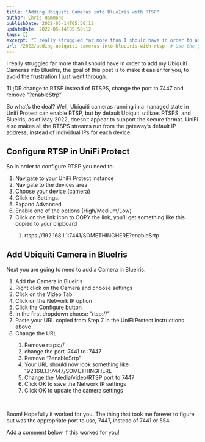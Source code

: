 ```yaml
---
title: "Adding Ubiquiti Cameras into BlueIris with RTSP"
author: Chris Hammond
publishDate: 2022-05-14T05:50:12
updateDate: 2022-05-14T05:50:12
tags: []
excerpt: "I really struggled far more than I should have in order to add my Ubiquiti Cameras into BlueIris, the goal of this post is to make it easier for you, to avoid the frustration I just went through.  TL;DR change to RTSP instead of RTSPS, change the port to 7447 and remove “?enableStrp” "
url: /2022/adding-ubiquiti-cameras-into-blueiris-with-rtsp  # Use the generated URL with year
---
```

<p>I really struggled far more than I should have in order to add my Ubiquiti Cameras into BlueIris, the goal of this post is to make it easier for you, to avoid the frustration I just went through.</p><p>TL;DR change to RTSP instead of RTSPS, change the port to 7447 and remove “?enableStrp”</p><p>So what’s the deal? Well, Ubiquiti cameras running in a managed state in Unifi Protect can enable RTSP, but by default Ubiquiti utilizes RTSPS, and BlueIris, as of May 2022, doesn’t appear to support the secure format. UniFi also makes all the RTSPS streams run from the gateway’s default IP address, instead of individual IPs for each device.</p><h2>Configure RTSP in UniFi Protect</h2><p>So in order to configure RTSP you need to:</p><ol><li>Navigate to your UniFi Protect instance</li><li>Navigate to the devices area</li><li>Choose your device (camera) </li><li>Click on Settings. </li><li>Expand Advanced</li><li>Enable one of the options (High/Medium/Low)</li><li>Click on the link icon to COPY the link, you’ll get something like this copied to your clipboard</li><ol><li>rtsps://192.168.1.1:7441/SOMETHINGHERE?enableSrtp</li></ol></ol><h2>Add Ubiquiti Camera in BlueIris</h2><p>Next you are going to need to add a Camera in BlueIris. </p><ol><li>Add the Camera in BlueIris</li><li>Right click on the Camera and choose settings</li><li>Click on the Video Tab</li><li>Click on the Network IP option </li><li>Click the Configure button</li><li>In the first dropdown choose “rtsp://”</li><li>Paste your URL copied from Step 7 in the UniFi Protect instructions above</li><li>Change the URL</li><ol><li>Remove rtsps://</li><li>change the port :7441 to :7447</li><li>Remove “?enableSrtp”</li><li>Your URL should now look something like 192.168.1.1:7447/SOMETHINGHERE </li><li>Change the Media/video/RTSP port to 7447</li><li>Click OK to save the Network IP settings</li><li>Click OK to update the camera settings</li></ol></ol><p><br /></p><p>Boom! Hopefully it worked for you. The thing that took me forever to figure out was the appropriate port to use, 7447, instead of 7441 or 554.</p><p>Add a comment below if this worked for you!</p>
